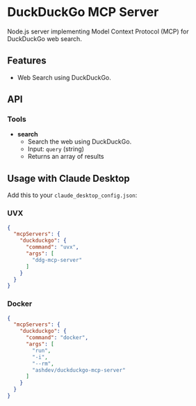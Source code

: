 # DuckDuckGo MCP Server

Node.js server implementing Model Context Protocol (MCP) for DuckDuckGo web search.

## Features

- Web Search using DuckDuckGo.

## API

### Tools

- **search**
    - Search the web using DuckDuckGo.
    - Input: `query` (string)
    - Returns an array of results

## Usage with Claude Desktop
Add this to your `claude_desktop_config.json`:

### UVX

```json
{
  "mcpServers": {
    "duckduckgo": {
      "command": "uvx",
      "args": [
        "ddg-mcp-server"
      ]
    }
  }
}
```

### Docker

```json
{
  "mcpServers": {
    "duckduckgo": {
      "command": "docker",
      "args": [
        "run",
        "-i",
        "--rm",
        "ashdev/duckduckgo-mcp-server"
      ]
    }
  }
}
```

